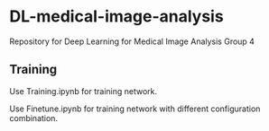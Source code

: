 # DL-medical-image-analysis

Repository for Deep Learning for Medical Image Analysis Group 4

## Training
Use Training.ipynb for training network.

Use Finetune.ipynb for training network with different configuration combination.
